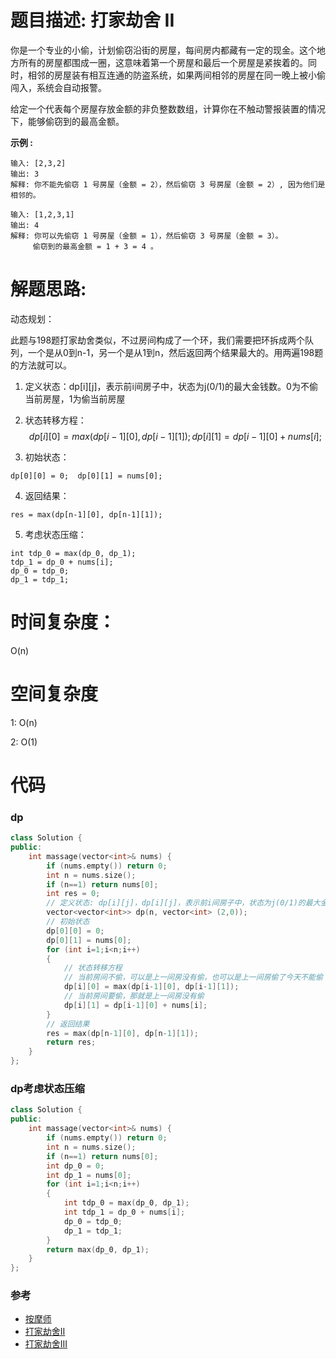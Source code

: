 # 题目描述:  打家劫舍 II

你是一个专业的小偷，计划偷窃沿街的房屋，每间房内都藏有一定的现金。这个地方所有的房屋都围成一圈，这意味着第一个房屋和最后一个房屋是紧挨着的。同时，相邻的房屋装有相互连通的防盗系统，如果两间相邻的房屋在同一晚上被小偷闯入，系统会自动报警。

给定一个代表每个房屋存放金额的非负整数数组，计算你在不触动警报装置的情况下，能够偷窃到的最高金额。

**示例 :**
```
输入: [2,3,2]
输出: 3
解释: 你不能先偷窃 1 号房屋（金额 = 2），然后偷窃 3 号房屋（金额 = 2）, 因为他们是相邻的。

输入: [1,2,3,1]
输出: 4
解释: 你可以先偷窃 1 号房屋（金额 = 1），然后偷窃 3 号房屋（金额 = 3）。
     偷窃到的最高金额 = 1 + 3 = 4 。
```

# 解题思路:
  动态规划：
  
  此题与198题打家劫舍类似，不过房间构成了一个环，我们需要把环拆成两个队列，一个是从0到n-1，另一个是从1到n，然后返回两个结果最大的。用两遍198题的方法就可以。
  
  1. 定义状态：dp[i][j]，表示前i间房子中，状态为j(0/1)的最大金钱数。0为不偷当前房屋，1为偷当前房屋
  
  2. 状态转移方程：
  $$
   dp[i][0] = max(dp[i-1][0], dp[i-1][1]);   
   dp[i][1] = dp[i-1][0] + nums[i];
  $$
  
  3. 初始状态：
  ```
  dp[0][0] = 0;  dp[0][1] = nums[0];
  ```
  4. 返回结果：
   ```
   res = max(dp[n-1][0], dp[n-1][1]);
   ```
   5. 考虑状态压缩：
   ```
   int tdp_0 = max(dp_0, dp_1);
   tdp_1 = dp_0 + nums[i];
   dp_0 = tdp_0;
   dp_1 = tdp_1;
   ```
# 时间复杂度：
  O(n)
# 空间复杂度
  1: O(n)
  
  2: O(1)
  
# 代码
### dp
```c++
class Solution {
public:
    int massage(vector<int>& nums) {
        if (nums.empty()) return 0;
        int n = nums.size();
        if (n==1) return nums[0];
        int res = 0;
        // 定义状态: dp[i][j]，dp[i][j]，表示前i间房子中，状态为j(0/1)的最大金钱数。0为不偷当前房屋，1为偷当前房屋
        vector<vector<int>> dp(n, vector<int> (2,0));
        // 初始状态
        dp[0][0] = 0;
        dp[0][1] = nums[0];
        for (int i=1;i<n;i++)
        {
            // 状态转移方程
            // 当前房间不偷，可以是上一间房没有偷，也可以是上一间房偷了今天不能偷
            dp[i][0] = max(dp[i-1][0], dp[i-1][1]);
            // 当前房间要偷，那就是上一间房没有偷
            dp[i][1] = dp[i-1][0] + nums[i];
        }
        // 返回结果
        res = max(dp[n-1][0], dp[n-1][1]);
        return res;
    }
};
```
###  dp考虑状态压缩
```c++
class Solution {
public:
    int massage(vector<int>& nums) {
        if (nums.empty()) return 0;
        int n = nums.size();
        if (n==1) return nums[0];
        int dp_0 = 0;
        int dp_1 = nums[0];
        for (int i=1;i<n;i++)
        {
            int tdp_0 = max(dp_0, dp_1);
            int tdp_1 = dp_0 + nums[i];
            dp_0 = tdp_0;
            dp_1 = tdp_1;
        }
        return max(dp_0, dp_1);
    }
};
```
### 参考
  - [按摩师](https://github.com/bryceustc/LeetCode_Note/blob/master/cpp/The-Masseuse-Lcci/README.md)
  - [打家劫舍II]()
  - [打家劫舍III]()
